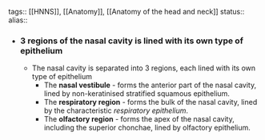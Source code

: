tags:: [[HNNS]], [[Anatomy]], [[Anatomy of the head and neck]] 
status::
alias::

- ### 3 regions of the nasal cavity is lined with its own type of epithelium
	- The nasal cavity is separated into 3 regions, each lined with its own type of epithelium
		- The **nasal vestibule** - forms the anterior part of the nasal cavity, lined by non-keratinised stratified squamous epithelium.
		- The **respiratory region** - forms the bulk of the nasal cavity, lined by the characteristic *respiratory epithelium*.
		- The **olfactory region** - forms the apex of the nasal cavity, including the superior chonchae, lined by olfactory epithelium.